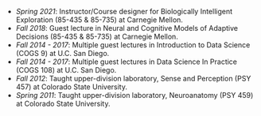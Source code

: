 - _Spring 2021_: Instructor/Course designer for Biologically Intelligent Exploration (85-435 & 85-735) at Carnegie Mellon.
- _Fall 2018_: Guest lecture in Neural and Cognitive Models of Adaptive Decisions (85-435 & 85-735) at Carnegie Mellon.
- _Fall 2014 - 2017_: Multiple guest lectures in Introduction to Data Science (COGS 9) at U.C. San Diego.
- _Fall 2014 - 2017_: Multiple guest lectures in Data Science In Practice (COGS 108) at U.C. San Diego.
- _Fall 2012_: Taught upper-division laboratory, Sense and Perception (PSY 457) at Colorado State University.
- _Spring 2011_: Taught upper-division laboratory, Neuroanatomy (PSY 459) at Colorado State University.
